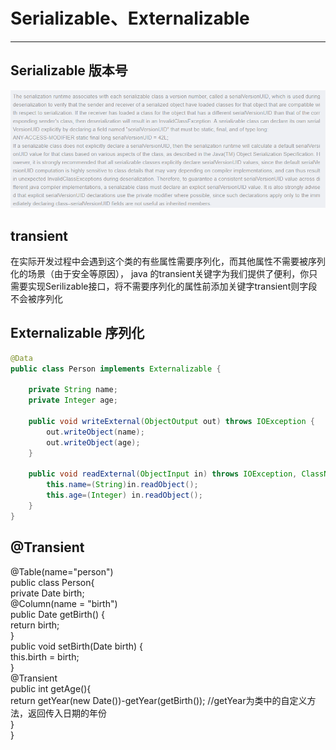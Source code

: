 # Serializable、Externalizable
---
## Serializable 版本号
![serialVersionUID](../../picture/java/serialVersionUID.PNG)

## transient
在实际开发过程中会遇到这个类的有些属性需要序列化，而其他属性不需要被序列化的场景（由于安全等原因），
java 的transient关键字为我们提供了便利，你只需要实现Serilizable接口，将不需要序列化的属性前添加关键字transient则字段不会被序列化

## Externalizable 序列化
```java
@Data
public class Person implements Externalizable {

    private String name;
    private Integer age;

    public void writeExternal(ObjectOutput out) throws IOException {
        out.writeObject(name);
        out.writeObject(age);
    }

    public void readExternal(ObjectInput in) throws IOException, ClassNotFoundException {
        this.name=(String)in.readObject();
        this.age=(Integer) in.readObject();
    }
}
```
## @Transient

@Table(name="person")  
public class Person{  
    private Date birth;  
    @Column(name = "birth")  
    public Date getBirth() {  
        return birth;  
    }  
    public void setBirth(Date birth) {  
        this.birth = birth;  
    }  
    @Transient  
    public int getAge(){  
        return getYear(new Date())-getYear(getBirth());    //getYear为类中的自定义方法，返回传入日期的年份  
    }  
}  